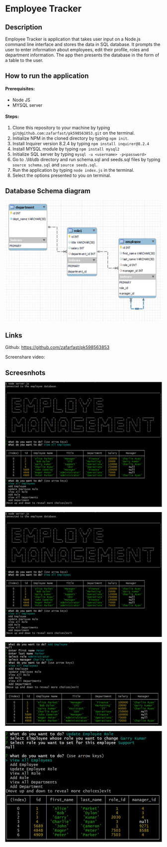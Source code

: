 # Employee Tracker

## Description
Employee Tracker is application that takes user input on a Node.js command line interface and stores the data in SQL database. It prompts the user to enter information about employees, edit their profile, roles and department information. The app then presents the database in the form of a table to the user.

## How to run the application

#### Prerequisites:
- Node JS
- MYSQL server

#### Steps:

1) Clone this repository to your machine by typing `git@github.com:zafarfast/pk598563853.git` on the terminal.
2) Initialize NPM in the cloned directory by typing `npm init`. 
3) Install Inquirer version 8.2.4 by typing `npm install inquirer@8.2.4`
4) Install MYSQL module by typing `npm install mysql2`
5) Initialize SQL server by typing `mysql -u <username> -p<password>`
6) Go to .\lib\db directory and run schema.sql and seeds.sql files by typing `source schema.sql` and `source seeds.sql`.
7) Run the application by typing `node index.js` in the terminal.
8) Select the options presented to you on terminal.

## Database Schema diagram

![Node](/lib/assets/images/diagram.jpg)


## Links
Github:
https://github.com/zafarfast/pk598563853

Screenshare video:

## Screesnhots

![Node](/lib/assets/images/screenshot_appStart.jpg)

![Node](/lib/assets/images/screenshot_appStart.jpg)

![Node](/lib/assets/images/screenshot_addEmployee.jpg)

![Node](/lib/assets/images/screenshot_updateEmployeeRole.jpg)

